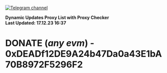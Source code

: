 [![Telegram channel](https://img.shields.io/endpoint?url=https://runkit.io/damiankrawczyk/telegram-badge/branches/master?url=https://t.me/n4z4v0d)](https://t.me/n4z4v0d) 

**Dynamic Updates Proxy List with Proxy Checker**  
**Last Updated: 17.12.23 16:37**

# DONATE (_any evm_) - 0xDEADf12DE9A24b47Da0a43E1bA70B8972F5296F2
